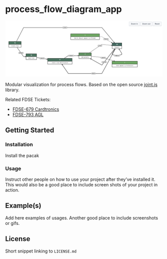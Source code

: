 # process_flow_diagram_app

![Example](./assets/example.png)

Modular visualization for process flows. 
Based on the open source [joint.js](https://jointjs.com) library.

Related FDSE Tickets:

* [FDSE-679 Cardtronics](https://jira.splunk.com/browse/FDSE-679)
* [FDSE-793 AGL](https://jira.splunk.com/browse/FDSE-793)

## Getting Started

### Installation

Install the pacak


### Usage
Instruct other people on how to use your project after they’ve installed it. This would also be a good place to include screen shots of your project in action.

## Example(s)
Add here examples of usages. Another good place to include screenshots or gifs.

## License
Short snippet linking to `LICENSE.md`
